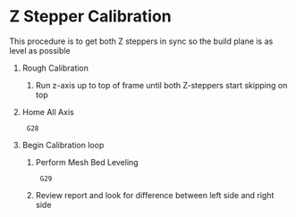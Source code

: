 # Z Stepper Calibration
This procedure is to get both Z steppers in sync so the build plane is as level as possible

1. Rough Calibration
	1. Run z-axis up to top of frame until both Z-steppers start skipping on top
2. Home All Axis

        G28
3. Begin Calibration loop
    1. Perform Mesh Bed Leveling

            G29
    2. Review report and look for difference between left side and right side 
<!--stackedit_data:
eyJoaXN0b3J5IjpbODUzNjIyODFdfQ==
-->